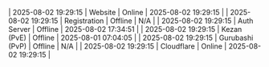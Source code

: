 | 2025-08-02 19:29:15 | Website | Online | 2025-08-02 19:29:15 |
| 2025-08-02 19:29:15 | Registration | Offline | N/A |
| 2025-08-02 19:29:15 | Auth Server | Offline | 2025-08-02 17:34:51 |
| 2025-08-02 19:29:15 | Kezan (PvE) | Offline | 2025-08-01 07:04:05 |
| 2025-08-02 19:29:15 | Gurubashi (PvP) | Offline | N/A |
| 2025-08-02 19:29:15 | Cloudflare | Online | 2025-08-02 19:29:15 |
